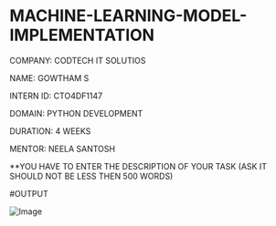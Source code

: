 # MACHINE-LEARNING-MODEL-IMPLEMENTATION

COMPANY: CODTECH IT SOLUTIOS

NAME: GOWTHAM S

INTERN ID: CTO4DF1147

DOMAIN: PYTHON DEVELOPMENT

DURATION: 4 WEEKS

MENTOR: NEELA SANTOSH

**YOU HAVE TO ENTER THE DESCRIPTION OF YOUR TASK (ASK IT SHOULD NOT BE LESS THEN 500 WORDS)

#OUTPUT

![Image](https://github.com/user-attachments/assets/6f6a5d57-e68b-4dc3-b75f-ae597705c1a0)
